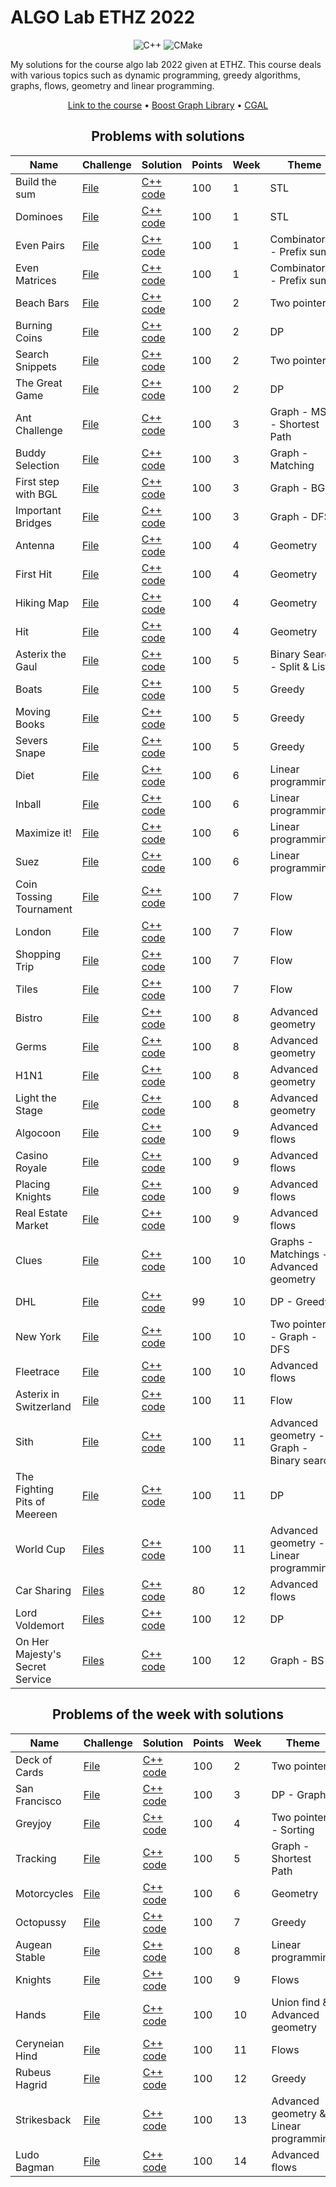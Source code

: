 # ALGO Lab ETHZ 2022

<div align="center">

![C++](https://img.shields.io/badge/c++-%2300599C.svg?style=for-the-badge&logo=c%2B%2B&logoColor=white) ![CMake](https://img.shields.io/badge/CMake-%23008FBA.svg?style=for-the-badge&logo=cmake&logoColor=white)

</div>

My solutions for the course algo lab 2022 given at ETHZ. This course deals with various topics such as dynamic programming, greedy algorithms, graphs, flows, geometry and linear programming.

<div align="center">

[Link to the course](https://cadmo.ethz.ch/education/lectures/HS22/algolab/index.html) • [Boost Graph Library](https://www.boost.org/doc/libs/1_78_0/libs/graph/doc/index.html) • [CGAL](https://www.cgal.org/)

</div>

<div align="center">

## Problems with solutions

| Name | Challenge | Solution | Points | Week | Theme |
| ------------- |---------------------- |------------------|-----------------|------------------|-----------------------|
| Build the sum | [File](./problems/build_the_sum.pdf) | [C++ code](./week1/Build%20the%20Sum.cpp) | 100 | 1 | STL |
| Dominoes | [File](./problems/dominoes.pdf) | [C++ code](./week1/Dominoes.cpp) | 100 | 1 | STL |
| Even Pairs | [File](./problems/even_pairs.pdf) | [C++ code](./week1/Even%20Pairs.cpp) | 100 | 1 | Combinatorics - Prefix sum |
| Even Matrices | [File](./problems/even_matrices.pdf) | [C++ code](./week1/Even%20Matrices.cpp) | 100 | 1 | Combinatorics - Prefix sum |
| Beach Bars | [File](./problems/beach_bars.pdf) | [C++ code](./week2/Beach%20Bars.cpp) | 100 | 2 | Two pointers |
| Burning Coins | [File](./problems/burning_coins.pdf) | [C++ code](./week2/Burning%20Coins.cpp) | 100 | 2 | DP |
| Search Snippets | [File](./problems/search_snippets.pdf) | [C++ code](./week2/Search%20Snippets.cpp) | 100 | 2 | Two pointers |
| The Great Game | [File](./problems/the_great_game.pdf) | [C++ code](./week2/The%20Great%20Game.cpp) | 100 | 2 | DP |
| Ant Challenge | [File](./problems/ant%20challenge.pdf) | [C++ code](./week3/Ant%20Challenge.cpp) | 100 | 3 | Graph - MST - Shortest Path |
| Buddy Selection | [File](./problems/buddy%20selection.pdf) | [C++ code](./week3/Buddy%20Selection.cpp) | 100 | 3 | Graph - Matching |
| First step with BGL | [File](./problems/first%20steps%20with%20bgl.pdf) | [C++ code](./week3/First%20steps%20with%20BGL.cpp) | 100 | 3 | Graph - BGL |
| Important Bridges | [File](./problems/important%20bridges.pdf) | [C++ code](./week3/Important%20Bridges.cpp) | 100 | 3 | Graph - DFS |
| Antenna | [File](./problems/antenna.pdf) | [C++ code](./week4/Antenna.cpp) | 100 |  4 |  Geometry |
| First Hit | [File](./problems/firsthit.pdf) | [C++ code](./week4/First%20Hit.cpp) | 100 | 4 | Geometry |
| Hiking Map | [File](./problems/hiking-maps.pdf) | [C++ code](./week4/Hiking%20Map.cpp) | 100 | 4 | Geometry |
| Hit | [File](./problems/hit.pdf) | [C++ code](./week4/First%20Hit.cpp) | 100 | 4 | Geometry |
| Asterix the Gaul | [File](./problems/asterix_the_gaul.pdf) | [C++ code](./week5/Asterix%20the%20Gaul.cpp) | 100 | 5 | Binary Search - Split & List |
| Boats | [File](./problems/boats.pdf) | [C++ code](./week5/Boats.cpp) | 100 | 5 | Greedy |
| Moving Books | [File](./problems/moving_books.pdf) | [C++ code](./week5/Moving%20Books.cpp) | 100 | 5 | Greedy |
| Severs Snape | [File](./problems/severus_snape.pdf) | [C++ code](./week5/Severus%20Snape.cpp) | 100 | 5 | Greedy |
| Diet | [File](./problems/diet.pdf) | [C++ code](./week6/Diet.cpp) | 100 | 6 | Linear programming |
| Inball | [File](./problems/inball.pdf) | [C++ code](./week6/Inball.cpp) | 100 | 6 | Linear programming |
| Maximize it!| [File](./problems/what%20is%20the%20maximum.pdf) | [C++ code](./week6/Maximize%20it!.cpp) | 100 | 6 | Linear programming |
| Suez | [File](./problems/suez.pdf) | [C++ code](./week6/Suez.cpp) | 100 | 6 | Linear programming |
| Coin Tossing Tournament | [File](./problems/coin%20cossing%20tournament.pdf) | [C++ code](./week7/Coin%20Tossing%20Tournament.cpp) | 100 | 7 | Flow |
| London | [File](./problems/london.pdf) | [C++ code](./week7/London.cpp) | 100 | 7 | Flow |
| Shopping Trip | [File](./problems/shopping%20trip.pdf) | [C++ code](./week7/Shopping%20Trip.cpp) | 100 | 7 | Flow |
| Tiles | [File](./problems/tiles.pdf) | [C++ code](./week7/Tiles.cpp) | 100 | 7 | Flow |
| Bistro | [File](./problems/bistro.pdf) | [C++ code](./week8/Bistro.cpp) | 100 | 8 | Advanced geometry |
| Germs | [File](./problems/germs.pdf) | [C++ code](./week8/Germs.cpp) | 100 | 8 | Advanced geometry |
| H1N1 | [File](./problems/h1n1.pdf) | [C++ code](./week8/H1N1.cpp) | 100 | 8 | Advanced geometry |
| Light the Stage | [File](./problems/light%20the%20stage.pdf) | [C++ code](./week8/Light%20the%20Stage.cpp) | 100 | 8 | Advanced geometry |
| Algocoon | [File](./problems/algoco%C3%B6n%20group.pdf) | [C++ code](./week9/Algocoon.cpp) | 100 | 9 | Advanced flows |
| Casino Royale | [File](./problems/casino%20royale.pdf) | [C++ code](./week9/Casino%20Royale.cpp) | 100 | 9 | Advanced flows |
| Placing Knights | [File](./problems/placing%20knights.pdf) | [C++ code](./week9/Placing%20Knights.cpp) | 100 | 9 | Advanced flows |
| Real Estate Market | [File](./problems/real%20estate%20market.pdf) | [C++ code](./week9/Real%20Estate%20Market.cpp) | 100 | 9 | Advanced flows |
| Clues | [File](./problems/clues.pdf) | [C++ code](./week10/Clues.cpp) | 100 | 10 | Graphs - Matchings - Advanced geometry |
| DHL | [File](./problems/dhl.pdf) | [C++ code](./week10/DHL.cpp) | 99 | 10 | DP - Greedy |
| New York | [File](./problems/new%20york.pdf) | [C++ code](./week10/New%20York.cpp) | 100 | 10 | Two pointers - Graph - DFS |
| Fleetrace | [File](./problems/fleetrace.pdf) | [C++ code](./week10/Fleetrace.cpp) | 100 | 10 | Advanced flows |
| Asterix in Switzerland | [File](./problems/asterix%20in%20switzerland.pdf) | [C++ code](./week11/Asterix%20in%20Switzerland.cpp) | 100 | 11 | Flow |
| Sith | [File](./problems/revenge%20of%20the%20sith.pdf) | [C++ code](./week11/Sith.cpp) | 100 | 11 | Advanced geometry - Graph - Binary search |
| The Fighting Pits of Meereen | [File](./problems/the%20fighting%20pits%20of%20meereen%20.pdf) | [C++ code](./week11/The%20Fighting%20Pits%20of%20Meereen.cpp) | 100 | 11 | DP |
| World Cup | [Files](./problems/world%20cup.pdf) | [C++ code](./week11/Worldcup.cpp) | 100 | 11 | Advanced geometry - Linear programming
| Car Sharing | [Files](./problems/car%20sharing.pdf) | [C++ code](./week12/Car%20Sharing.cpp) | 80 | 12 | Advanced flows
| Lord Voldemort | [Files](./problems/lord%20voldemort.pdf) | [C++ code](./week12/Lord%20Voldemort.cpp) | 100 | 12 | DP
| On Her Majesty's Secret Service | [Files](./problems/on%20her%20majesty%E2%80%99s%20secret%20service.pdf) | [C++ code](./week12/On%20Her%20Majesty's%20Secret%20Service.cpp) | 100 | 12 | Graph - BS

## Problems of the week with solutions

| Name | Challenge | Solution | Points | Week | Theme |
| ------------- |---------------------- |------------------|-----------------|------------------|-----------------------|
| Deck of Cards | [File](./problems/deck_of_cards.pdf) | [C++ code](./problems-of-the-week/Deck%20of%20Cards.cpp) | 100 | 2 | Two pointers |
| San Francisco | [File](./problems/san_francisco.pdf) | [C++ code](./problems-of-the-week/San%20Francisco.cpp) | 100 | 3 | DP - Graph |
| Greyjoy | [File](./problems/greyjoy.pdf) | [C++ code](./problems-of-the-week/Greyjoy.cpp) | 100 | 4 | Two pointers - Sorting |
| Tracking | [File](./problems/tracking.pdf) | [C++ code](./problems-of-the-week/Tracking.cpp) | 100 | 5 | Graph - Shortest Path |
| Motorcycles| [File](./problems/motorcycles.pdf) | [C++ code](./problems-of-the-week/Motorcycles.cpp) | 100 | 6 | Geometry |
| Octopussy | [File](./problems/octopussy.pdf) | [C++ code](./problems-of-the-week/Octopussy.cpp) | 100 | 7 | Greedy |
| Augean Stable | [File](./problems/the%20augean%20stables.pdf) | [C++ code](./problems-of-the-week/Augean%20Stable.cpp) | 100 | 8 | Linear programming |
| Knights | [File](./problems/knights.pdf) | [C++ code](./problems-of-the-week/Knights.cpp) | 100 | 9 | Flows |
| Hands | [File](./problems/hands.pdf) | [C++ code](./problems-of-the-week/Hands.cpp) | 100 | 10 | Union find & Advanced geometry |
| Ceryneian Hind | [File](./problems/ceryneian%20hind.pdf) | [C++ code](./problems-of-the-week/Ceryneian%20Hind.cpp) | 100 | 11 | Flows |
| Rubeus Hagrid | [File](./problems/rubeus_hagrid.pdf) | [C++ code](./problems-of-the-week/Rubeus%20Hagrid.cpp) | 100 | 12 | Greedy |
| Strikesback | [File](./problems/strikesback.pdf) | [C++ code](./problems-of-the-week/Strikesback.cpp) | 100 | 13 | Advanced geometry & Linear programming |
| Ludo Bagman | [File](./problems/ludo%20bagman.pdf) | [C++ code](./problems-of-the-week/Ludo%20Bagman.cpp) | 100 | 14 | Advanced flows |



</div>